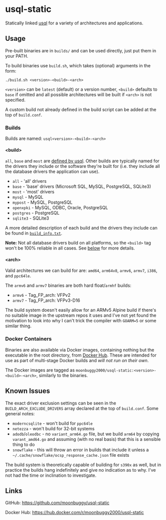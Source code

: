 # usql-static
Statically linked [usql] for a variety of architectures and applications.

## Usage
Pre-built binaries are in `builds/` and can be used directly, just put them in your PATH.

To build binaries use `build.sh`, which takes (optional) arguments in the form:

```
./build.sh <version>-<build>-<arch>
```

`<version>` can be `latest` (default) or a version number, `<build>` defaults to `base` if omitted and all possible architectures will be built if `<arch>` is not specified.

A custom build not already defined in the build script can be added at the top of `build.conf`.

### Builds
Builds are named: `usql<version>-<build>-<arch>`

#### \<build>
`all`, `base` and `most` are [defined by usql][usql#building]. Other builds are typically named for the drivers they include or the software they're built for (i.e. they include all the database drivers the application can use).

* ``all``				- 'all' drivers
* ``base``			- 'base' drivers (Microsoft SQL, MySQL, PostgreSQL, SQLite3)
* ``most``			- 'most' drivers
* ``mysql``			- MySQL
* ``mypost``		- MySQL, PostgreSQL
* ``openxpki``	- MySQL, ODBC, Oracle, PostgreSQL
* ``postgres``	- PostgreSQL
* ``sqlite3``		- SQLite3

A more detailed description of each build and the drivers they include can be found in [`build_info.txt`](build_info.txt).

**Note:** Not all database drivers build on all platforms, so the `<build>` tag won't be 100% reliable in all cases. See [below](#known-issues) for more details.

#### \<arch>
Valid architectures we can build for are: `amd64`, `arm64v8`, `armv6`, `armv7`, `i386`, and `ppc64le`.

The `armv6` and `armv7` binaries are both hard float/`armhf` builds:

* ``armv6``		- Tag_FP_arch: VFPv2
* ``armv7``		- Tag_FP_arch: VFPv3-D16

The build system doesn't easily allow for an ARMv5 Alpine build if there's no suitable image in the upstream repos it uses and I've not yet found the motivation to look into why I can't trick the compiler with `GOARM=5` or some similar thing.

### Docker Containers
Binaries are also available via Docker images, containing nothing but the executable in the root directory, from [Docker Hub][dockerhub]. These are intended for use as part of multi-stage Docker builds and *will not run on their own*.

The Docker images are tagged as `moonbuggy2000/usql-static:<version>-<build>-<arch>`, similarly to the binaries.

## Known Issues
The exact driver exclusion settings can be seen in the `BUILD_ARCH_EXCLUDE_DRIVERS` array declared at the top of `build.conf`. Some general notes:

* `moderncsqlite`		- won't build for `ppc64le`
* `netezza`					- won't build for 32-bit systems
* `adodb`/`oleodbc`	- no `variant_arm64.go` file, but we build `arm64` by copying `varant_amd64.go` and assuming (with no real basis) that this is a sensible thing to do
* `snowflake`				- this will throw an error in builds that include it unless a `~/.cache/snowflake/ocsp_response_cache.json` file exists

The build system is theoretically capable of building for `s390x` as well, but in practice the builds hang indefinitely and give no indication as to why. I've not had the time or inclination to investigate.

## Links
GitHub: https://github.com/moonbuggy/usql-static

Docker Hub: https://hub.docker.com/r/moonbuggy2000/usql-static

[usql]: https://github.com/xo/usql "usql"
[usql#building]: https://github.com/xo/usql#building "usql#building"
[dockerhub]: https://hub.docker.com/r/moonbuggy2000/usql-static "moonbuggy2000/usql-static"
